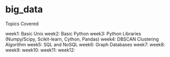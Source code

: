 # big_data

Topics Covered

week1:	Basic Unix
week2:	Basic Python
week3:	Python Libraries (Numpy/Scipy, Scikit-learn, Cython, Pandas)
week4:	DBSCAN Clustering Algorithm
week5:	SQL and NoSQL
week6:	Graph Databases
week7:
week8:
week9: 
week10:
week11:
week12:
